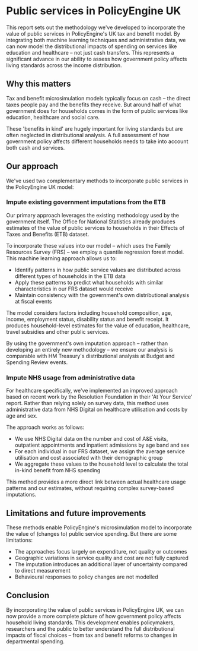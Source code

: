 # Public services in PolicyEngine UK

This report sets out the methodology we've developed to incorporate the value of public services in PolicyEngine's UK tax and benefit model. By integrating both machine learning techniques and administrative data, we can now model the distributional impacts of spending on services like education and healthcare – not just cash transfers. This represents a significant advance in our ability to assess how government policy affects living standards across the income distribution.

## Why this matters

Tax and benefit microsimulation models typically focus on cash – the direct taxes people pay and the benefits they receive. But around half of what government does for households comes in the form of public services like education, healthcare and social care. 

These 'benefits in kind' are hugely important for living standards but are often neglected in distributional analysis. A full assessment of how government policy affects different households needs to take into account both cash and services.

## Our approach

We've used two complementary methods to incorporate public services in the PolicyEngine UK model:

### Impute existing government imputations from the ETB

Our primary approach leverages the existing methodology used by the government itself. The Office for National Statistics already produces estimates of the value of public services to households in their Effects of Taxes and Benefits (ETB) dataset.

To incorporate these values into our model – which uses the Family Resources Survey (FRS) – we employ a quantile regression forest model. This machine learning approach allows us to:

* Identify patterns in how public service values are distributed across different types of households in the ETB data
* Apply these patterns to predict what households with similar characteristics in our FRS dataset would receive
* Maintain consistency with the government's own distributional analysis at fiscal events

The model considers factors including household composition, age, income, employment status, disability status and benefit receipt. It produces household-level estimates for the value of education, healthcare, travel subsidies and other public services.

By using the government's own imputation approach – rather than developing an entirely new methodology – we ensure our analysis is comparable with HM Treasury's distributional analysis at Budget and Spending Review events.

### Impute NHS usage from administrative data

For healthcare specifically, we've implemented an improved approach based on recent work by the Resolution Foundation in their 'At Your Service' report. Rather than relying solely on survey data, this method uses administrative data from NHS Digital on healthcare utilisation and costs by age and sex.

The approach works as follows:

* We use NHS Digital data on the number and cost of A&E visits, outpatient appointments and inpatient admissions by age band and sex
* For each individual in our FRS dataset, we assign the average service utilisation and cost associated with their demographic group
* We aggregate these values to the household level to calculate the total in-kind benefit from NHS spending

This method provides a more direct link between actual healthcare usage patterns and our estimates, without requiring complex survey-based imputations.

## Limitations and future improvements

These methods enable PolicyEngine's microsimulation model to incorporate the value of (changes to) public service spending. But there are some limitations:

* The approaches focus largely on expenditure, not quality or outcomes
* Geographic variations in service quality and cost are not fully captured
* The imputation introduces an additional layer of uncertainty compared to direct measurement
* Behavioural responses to policy changes are not modelled

## Conclusion

By incorporating the value of public services in PolicyEngine UK, we can now provide a more complete picture of how government policy affects household living standards. This development enables policymakers, researchers and the public to better understand the full distributional impacts of fiscal choices – from tax and benefit reforms to changes in departmental spending.
